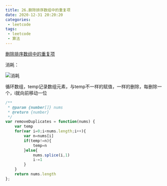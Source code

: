 ```yaml
---
title: 26.删除排序数组中的重复项
date: 2020-12-31 20:20:20
categories:
 - leetcode
tags:
 - leetcode
 - 算法
---
```


[删除排序数组中的重复项](https://leetcode-cn.com/problems/remove-duplicates-from-sorted-array/)

消耗：

![消耗](@images/leetcode/26.png)

循环数组，temp记录数组元素，与temp不一样的赋值，一样的删除，每删除一个，i就向前移动一位

```javascript
/**
 * @param {number[]} nums
 * @return {number}
 */
var removeDuplicates = function(nums) {
    var temp
    for(var i=0;i<nums.length;i++){
        var n=nums[i]
        if(temp!=n){
            temp=n
        }else{
            nums.splice(i,1)
            i-=1
        }
    }
    return nums.length
};
```